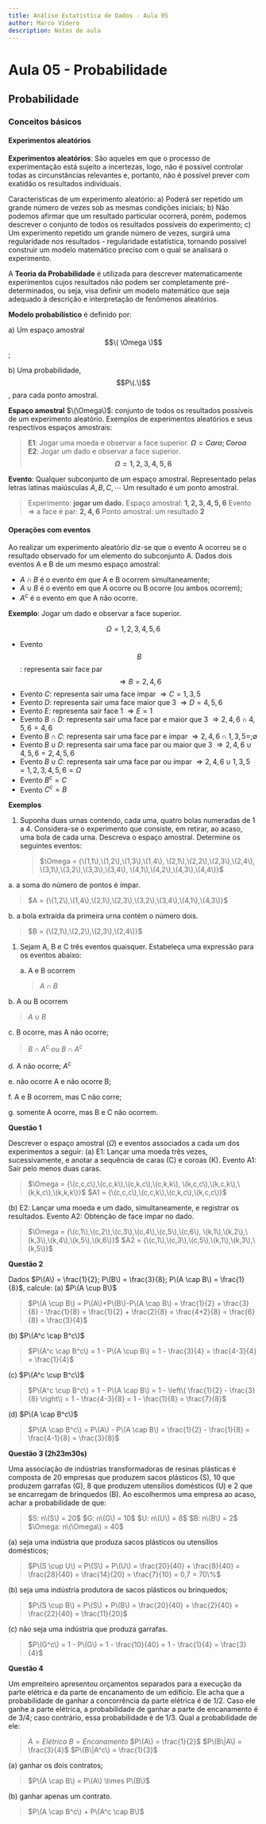 ```yaml
---
title: Análise Estatística de Dados - Aula 05
author: Marco Vídero
description: Notas de aula
---
```


# Aula 05 - Probabilidade

## Probabilidade

### Conceitos básicos

#### Experimentos aleatórios

**Experimentos aleatórios**: São aqueles em que o processo de experimentação está sujeito a incertezas, logo, não é possível controlar todas as circunstâncias relevantes e, portanto, não é possível prever com exatidão os resultados individuais.

Características de um experimento aleatório: a\) Poderá ser repetido um grande número de vezes sob as mesmas condições iniciais; b\) Não podemos afirmar que um resultado particular ocorrerá, porém, podemos descrever o conjunto de todos os resultados possíveis do experimento; c\) Um experimento repetido um grande número de vezes, surgirá uma regularidade nos resultados - regularidade estatística, tornando possível construir um modelo matemático preciso com o qual se analisará o experimento.

A **Teoria da Probabilidade** é utilizada para descrever matematicamente experimentos cujos resultados não podem ser completamente pré-determinados, ou seja, visa definir um modelo matemático que seja adequado à descrição e interpretação de fenômenos aleatórios.

**Modelo probabilístico** é definido por:

a\) Um espaço amostral $$\( \Omega \)$$ ;

b\) Uma probabilidade, $$P\(.\)$$ , para cada ponto amostral.

**Espaço amostral** $\(\Omega\)$: conjunto de todos os resultados possíveis de um experimento aleatório. Exemplos de experimentos aleatórios e seus respectivos espaços amostrais:

> **E1**: Jogar uma moeda e observar a face superior. **$\Omega = {Cara; Coroa}$** **E2**: Jogar um dado e observar a face superior. **$$\Omega = {1, 2, 3, 4, 5, 6}$$**

**Evento**: Qualquer subconjunto de um espaço amostral. Representado pelas letras latinas maiúsculas $A, B, C, \cdots$ Um resultado é um ponto amostral.

> Experimento: **jogar um dado.** Espaço amostral: **${1,2,3,4,5,6}$** Evento $\Rightarrow$ a face é par: **${2,4,6}$** Ponto amostral: um resultado **${2}$**

#### Operações com eventos

Ao realizar um experimento aleatório diz-se que o evento A ocorreu se o resultado observado for um elemento do subconjunto A. Dados dois eventos A e B de um mesmo espaço amostral:

* $A \cap B$ é o evento em que A e B ocorrem simultaneamente;
* $A \cup B$ é o evento em que A ocorre ou B ocorre \(ou ambos ocorrem\);
* $A^c$ é o evento em que A não ocorre.

**Exemplo**: Jogar um dado e observar a face superior.

$$\Omega = {1, 2, 3, 4, 5, 6}$$

* Evento $$B$$: representa sair face par $$\Rightarrow B = {2, 4, 6}$$
* Evento $C$: representa sair uma face ímpar $\Rightarrow C = {1, 3, 5}$
* Evento $D$: representa sair uma face maior que 3 $\Rightarrow D = {4, 5, 6}$
* Evento $E$: representa sair face 1 $\Rightarrow E = {1}$
* Evento $B \cap D$: representa sair uma face par e maior que 3 $\Rightarrow {2, 4, 6} \cap {4, 5, 6} = {4, 6}$
* Evento $B \cap C$: representa sair uma face par e ímpar $\Rightarrow {2, 4, 6} \cap {1, 3, 5} = ; \emptyset$
* Evento $B \cup D$: representa sair uma face par ou maior que 3 $\Rightarrow {2, 4, 6} \cup {4, 5, 6} = {2, 4, 5, 6}$
* Evento $B \cup C$: representa sair uma face par ou ímpar $\Rightarrow {2, 4, 6} \cup {1, 3, 5} = {1, 2, 3, 4, 5, 6} = \Omega$
* Evento $B^c = C$
* Evento $C^c = B$

**Exemplos**

1. Suponha duas urnas contendo, cada uma, quatro bolas numeradas de 1 a 4. Considera-se o experimento que consiste, em retirar, ao acaso, uma bola de cada urna. Descreva o espaço amostral. Determine os seguintes eventos:

   > $\Omega = {\(1,1\),\(1,2\),\(1,3\),\(1,4\), \(2,1\),\(2,2\),\(2,3\),\(2,4\), \(3,1\),\(3,2\),\(3,3\),\(3,4\), \(4,1\),\(4,2\),\(4,3\),\(4,4\)}$

a. a soma do número de pontos é ímpar.

> $A = {\(1,2\),\(1,4\),\(2,1\),\(2,3\),\(3,2\),\(3,4\),\(4,1\),\(4,3\)}$

b. a bola extraída da primeira urna contém o número dois.

> $B = {\(2,1\),\(2,2\),\(2,3\),\(2,4\)}$

1. Sejam A, B e C três eventos quaisquer. Estabeleça uma expressão para os eventos abaixo:

   a. A e B ocorrem

   > $A \cap B$

b. A ou B ocorrem

> $A \cup B$

c. B ocorre, mas A não ocorre;

> $B \cap A^c$ ou $B \cap A^c$

d. A não ocorre; $A^c$

e. não ocorre A e não ocorre B;

f. A e B ocorrem, mas C não corre;

g. somente A ocorre, mas B e C não ocorrem.

**Questão 1**

Descrever o espaço amostral \($\Omega$\) e eventos associados a cada um dos experimentos a seguir: \(a\) E1: Lançar uma moeda três vezes, sucessivamente, e anotar a sequência de caras \(C\) e coroas \(K\). Evento A1: Sair pelo menos duas caras.

> $\Omega = {\(c,c,c\),\(c,c,k\),\(c,k,c\),\(c,k,k\), \(k,c,c\),\(k,c,k\),\(k,k,c\),\(k,k,k\)}$ $A1 = {\(c,c,c\),\(c,c,k\),\(c,k,c\),\(k,c,c\)}$

\(b\) E2: Lançar uma moeda e um dado, simultaneamente, e registrar os resultados. Evento A2: Obtenção de face impar no dado.

> $\Omega = {\(c,1\),\(c,2\),\(c,3\),\(c,4\),\(c,5\),\(c,6\), \(k,1\),\(k,2\),\(k,3\),\(k,4\),\(k,5\),\(k,6\)}$ $A2 = {\(c,1\),\(c,3\),\(c,5\),\(k,1\),\(k,3\),\(k,5\)}$

**Questão 2**

Dados $P\(A\) = \frac{1}{2}; P\(B\) = \frac{3}{8}; P\(A \cap B\) = \frac{1}{8}$, calcule: \(a\) $P\(A \cup B\)$

> $P\(A \cup B\) = P\(A\)+P\(B\)-P\(A \cap B\) = \frac{1}{2} + \frac{3}{8} - \frac{1}{8} = \frac{1}{2} + \frac{2}{8} = \frac{4+2}{8} = \frac{6}{8} = \frac{3}{4}$

\(b\) $P\(A^c \cap B^c\)$

> $P\(A^c \cap B^c\) = 1 - P\(A \cup B\) = 1 - \frac{3}{4} = \frac{4-3}{4} = \frac{1}{4}$

\(c\) $P\(A^c \cup B^c\)$

> $P\(A^c \cup B^c\) = 1 - P\(A \cap B\) = 1 - \left\( \frac{1}{2} - \frac{3}{8} \right\) = 1 - \frac{4-3}{8} = 1 - \frac{1}{8} = \frac{7}{8}$

\(d\) $P\(A \cap B^c\)$

> $P\(A \cap B^c\) = P\(A\) - P\(A \cap B\) = \frac{1}{2} - \frac{1}{8} = \frac{4-1}{8} = \frac{3}{8}$

**Questão 3 \(2h23m30s\)**

Uma associação de indústrias transformadoras de resinas plásticas é composta de 20 empresas que produzem sacos plásticos \(S\), 10 que produzem garrafas \(G\), 8 que produzem utensílios domésticos \(U\) e 2 que se encarregam de brinquedos \(B\). Ao escolhermos uma empresa ao acaso, achar a probabilidade de que:

> $S: n\(S\) = 20$ $G: n\(G\) = 10$ $U: n\(U\) = 8$ $B: n\(B\) = 2$ $\Omega: n\(\Omega\) = 40$

\(a\) seja uma indústria que produza sacos plásticos ou utensílios domésticos;

> $P\(S \cup U\) = P\(S\) + P\(U\) = \frac{20}{40} + \frac{8}{40} = \frac{28}{40} = \frac{14}{20} = \frac{7}{10} = 0,7 = 70\%$

\(b\) seja uma indústria produtora de sacos plásticos ou brinquedos;

> $P\(S \cup B\) = P\(S\) + P\(B\) = \frac{20}{40} + \frac{2}{40} = \frac{22}{40} = \frac{11}{20}$

\(c\) não seja uma indústria que produza garrafas.

> $P\(G^c\) = 1 - P\(G\) = 1 - \frac{10}{40} = 1 - \frac{1}{4} = \frac{3}{4}$

**Questão 4**

Um empreiteiro apresentou orçamentos separados para a execução da parte elétrica e da parte de encanamento de um edifício. Ele acha que a probabilidade de ganhar a concorrência da parte elétrica é de 1/2. Caso ele ganhe a parte elétrica, a probabilidade de ganhar a parte de encanamento é de 3/4; caso contrário, essa probabilidade é de 1/3. Qual a probabilidade de ele:

> $A = Elétrica$ $B = Encanamento$ $P\(A\) = \frac{1}{2}$ $P\(B\|A\) = \frac{3}{4}$ $P\(B\|A^c\) = \frac{1}{3}$

\(a\) ganhar os dois contratos;

> $P\(A \cap B\) = P\(A\) \times P\(B\)$

\(b\) ganhar apenas um contrato.

> $P\(A \cap B^c\) + P\(A^c \cap B\)$

